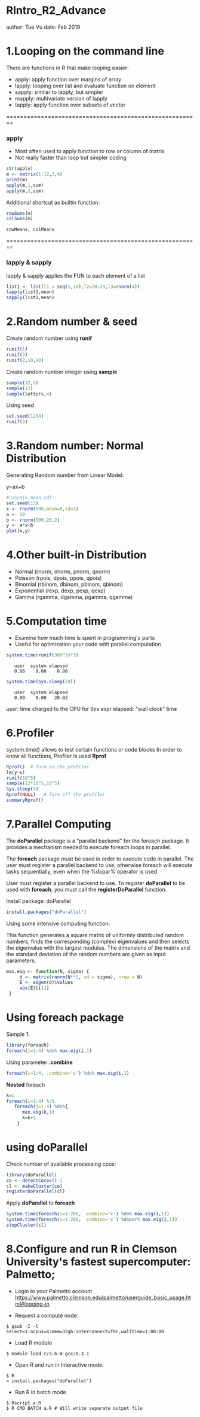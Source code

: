 RIntro_R2_Advance
========================================================
author:  Tue Vu
date:    Feb 2019

1.Looping on the command line
========================================================

There are functions in R that make looping easier:

- apply: apply function over margins of array
- lapply: looping over list and evaluate function on element
- sapply: similar to lapply, but simpler
- mapply: multivariate version of lapply
- tapply: apply function over subsets of vector


========================================================

### apply
- Most often used to apply function to row or column of matrix
- Not really faster than loop but simpler coding

```r
str(apply)
m <- matrix(1:12,3,4)
print(m)
apply(m,1,sum)
apply(m,2,sum)
```

Additional shortcut as builtin function:

```r
rowSums(m)
colSums(m)
```

```
rowMeans, colMeans
```

========================================================

### lapply & sapply

lapply & sapply applies the FUN to  each element of a list

```r
list1 <- list(l1 = seq(1,10),l2=20:29,l3=rnorm(4))
lapply(list1,mean)
sapply(list1,mean)
```

2.Random number & seed
========================================================

Create random number using **runif**

```r
runif(1)
runif(3)
runif(2,10,20)
```

Create random number integer using **sample**

```r
sample(12,5)
sample(12)
sample(letters,4)
```

Using seed

```r
set.seed(1234)
runif(3)
```


3.Random number: Normal Distribution
========================================================

Generating Random number from Linear Model:

y=ax+b

```r
#rnorm(x,mean,sd)
set.seed(12)
x <- rnorm(500,mean=0,sd=1)
a <- 30
b <- rnorm(500,20,2)
y <- a*x+b
plot(x,y)
```

4.Other built-in Distribution
========================================================

- Normal (rnorm, dnorm, pnorm, qnorm)
- Poisson (rpois, dpois, ppois, qpois)
- Binomial (rbinom, dbinom, pbinom, qbinom)
- Exponential (rexp, dexp, pexp, qexp)
- Gamma (rgamma, dgamma, pgamma, qgamma)

5.Computation time
========================================================

- Examine how much time is spent in programming's parts
- Useful for optimization your code with parallel computation


```r
system.time(runif(300^3)*3)
```

```
   user  system elapsed 
   0.86    0.00    0.86 
```

```r
system.time(Sys.sleep(20))
```

```
   user  system elapsed 
   0.00    0.00   20.02 
```
user: time charged to the CPU for this expr
elapsed: "wall clock" time

6.Profiler
=========================================================

system.time() allows to test certain functions or code blocks
In order to know all functions, Profiler is used **Rprof**


```r
Rprof()  # Turn on the profiler
lm(y~x)
runif(10^5)
sample(12*10^5,10^5)
Sys.sleep(5)
Rprof(NULL)   # Turn off the profiler
summaryRprof()
```


7.Parallel Computing
=========================================================

The **doParallel** package is a "parallel backend" for the foreach package. It provides a mechanism needed to execute foreach loops in parallel. 

The **foreach** package must be used in order to execute code in parallel. The user must register a parallel backend to use, otherwise foreach will execute tasks sequentially, even when the %dopar% operator is used

User must register a parallel backend to use.
To register **doParallel** to be used with **foreach**, you must call the **registerDoParallel** function.

Install package: doParallel

```r
install.packages("doParallel")
```

Using some intensive computing function:

This function generates a square matrix of uniformly distributed random numbers, finds the corresponding (complex) eigenvalues and then selects the eigenvalue with the largest modulus. The dimensions of the matrix and the standard deviation of the random numbers are given as input parameters.

```r
max.eig <- function(N, sigma) {
     d <- matrix(rnorm(N**2, sd = sigma), nrow = N)
     E <- eigen(d)$values
     abs(E)[[1]]
 }
```

Using **foreach** package
========================================================

Sample 1:

```r
library(foreach)
foreach(i=1:4) %do% max.eig(i,1)
```

Using parameter **.combine**

```r
foreach(i=1:4, .combine='c') %do% max.eig(i,1)
```

**Nested** foreach

```r
k=1
foreach(i=1:4) %:%
   foreach(j=1:4) %do%{
      max.eig(k,1)
      k=k+1
    }      
```

using doParallel
========================================================

Check number of available processing cpus:

```r
library(doParallel)
co <- detectCores()-1
cl <- makeCluster(co)
registerDoParallel(cl)
```

Apply **doParallel** to **foreach**

```r
system.time(foreach(i=1:200, .combine='c') %do% max.eig(i,1))
system.time(foreach(i=1:200, .combine='c') %dopar% max.eig(i,1))
stopCluster(cl)
```


8.Configure and run R in Clemson University's fastest supercomputer: Palmetto;
========================================================

- Login to your Palmetto account
https://www.palmetto.clemson.edu/palmetto/userguide_basic_usage.html#logging-in

- Request a compute node:

```
$ qsub -I -l select=1:ncpus=4:mem=32gb:interconnect=fdr,walltime=1:00:00
```
- Load R module

```
$ module load r/3.6.0-gcc/8.3.1
```
- Open R and run in Interactive mode:
```
$ R
> install.packages("doParallel")
```

- Run R in batch mode
```
$ Rscript a.R
$ R CMD BATCH a.R # Will write separate output file
```

